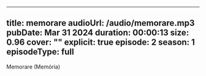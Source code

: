  ---
title: memorare
audioUrl: /audio/memorare.mp3
pubDate: Mar 31 2024
duration: 00:00:13
size: 0.96
cover: ""
explicit: true
episode: 2
season: 1
episodeType: full
---
Memorare (Memória)